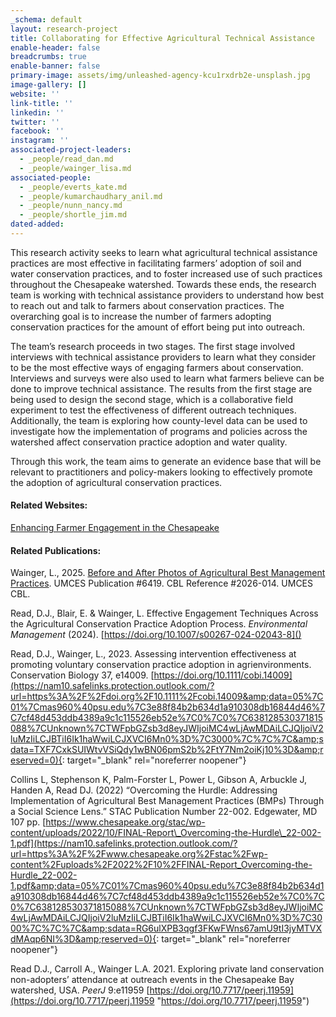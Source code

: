 ```yaml
---
_schema: default
layout: research-project
title: Collaborating for Effective Agricultural Technical Assistance
enable-header: false
breadcrumbs: true
enable-banner: false
primary-image: assets/img/unleashed-agency-kcu1rxdrb2e-unsplash.jpg
image-gallery: []
website: ''
link-title: ''
linkedin: ''
twitter: ''
facebook: ''
instagram: ''
associated-project-leaders:
  - _people/read_dan.md
  - _people/wainger_lisa.md
associated-people:
  - _people/everts_kate.md
  - _people/kumarchaudhary_anil.md
  - _people/nunn_nancy.md
  - _people/shortle_jim.md
dated-added:
---
```

This research activity seeks to learn what agricultural technical assistance practices are most effective in facilitating farmers’ adoption of soil and water conservation practices, and to foster increased use of such practices throughout the Chesapeake watershed. Towards these ends, the research team is working with technical assistance providers to understand how best to reach out and talk to farmers about conservation practices. The overarching goal is to increase the number of farmers adopting conservation practices for the amount of effort being put into outreach.

The team’s research proceeds in two stages. The first stage involved interviews with technical assistance providers to learn what they consider to be the most effective ways of engaging farmers about conservation. Interviews and surveys were also used to learn what farmers believe can be done to improve technical assistance. The results from the first stage are being used to design the second stage, which is a collaborative field experiment to test the effectiveness of different outreach techniques. Additionally, the team is exploring how county-level data can be used to investigate how the implementation of programs and policies across the watershed affect conservation practice adoption and water quality.

Through this work, the team aims to generate an evidence base that will be relevant to practitioners and policy-makers looking to effectively promote the adoption of agricultural conservation practices.

#### Related Websites:

[Enhancing Farmer Engagement in the Chesapeake](https://farmpartners.cbl.umces.edu/)

#### Related Publications:

Wainger, L., 2025. [Before and After Photos of Agricultural Best Management Practices](https://www.researchgate.net/publication/391395582_Before_and_After_Photos_of_Agricultural_Best_Management_Practices). UMCES Publication \#6419. CBL Reference \#2026-014. UMCES CBL.

Read, D.J., Blair, E. & Wainger, L. Effective Engagement Techniques Across the Agricultural Conservation Practice Adoption Process. *Environmental Management* (2024). [https://doi.org/10.1007/s00267-024-02043-8]()

Read, D.J., Wainger, L., 2023. Assessing intervention effectiveness at promoting voluntary conservation practice adoption in agrienvironments. Conservation Biology 37, e14009. [https://doi.org/10.1111/cobi.14009](https://nam10.safelinks.protection.outlook.com/?url=https%3A%2F%2Fdoi.org%2F10.1111%2Fcobi.14009&amp;data=05%7C01%7Cmas960%40psu.edu%7C3e88f84b2b634d1a910308db16844d46%7C7cf48d453ddb4389a9c1c115526eb52e%7C0%7C0%7C638128530371815088%7CUnknown%7CTWFpbGZsb3d8eyJWIjoiMC4wLjAwMDAiLCJQIjoiV2luMzIiLCJBTiI6Ik1haWwiLCJXVCI6Mn0%3D%7C3000%7C%7C%7C&amp;sdata=TXF7CxkSUIWtvVSiQdy1wBN06pmS2b%2FtY7Nm2oiKj10%3D&amp;reserved=0){: target="_blank" rel="noreferrer noopener"}

Collins L, Stephenson K, Palm-Forster L, Power L, Gibson A, Arbuckle J, Handen A, Read DJ. (2022) “Overcoming the Hurdle: Addressing Implementation of Agricultural Best Management Practices (BMPs) Through a Social Science Lens.” STAC Publication Number 22-002. Edgewater, MD 107 pp. [https://www.chesapeake.org/stac/wp-content/uploads/2022/10/FINAL-Report\_Overcoming-the-Hurdle\_22-002-1.pdf](https://nam10.safelinks.protection.outlook.com/?url=https%3A%2F%2Fwww.chesapeake.org%2Fstac%2Fwp-content%2Fuploads%2F2022%2F10%2FFINAL-Report_Overcoming-the-Hurdle_22-002-1.pdf&amp;data=05%7C01%7Cmas960%40psu.edu%7C3e88f84b2b634d1a910308db16844d46%7C7cf48d453ddb4389a9c1c115526eb52e%7C0%7C0%7C638128530371815088%7CUnknown%7CTWFpbGZsb3d8eyJWIjoiMC4wLjAwMDAiLCJQIjoiV2luMzIiLCJBTiI6Ik1haWwiLCJXVCI6Mn0%3D%7C3000%7C%7C%7C&amp;sdata=RG6ulXPB3qgf3FKwFWns67amU9tI3jyMTVXdMAqp6NI%3D&amp;reserved=0){: target="_blank" rel="noreferrer noopener"}

Read D.J., Carroll A., Wainger L.A. 2021. Exploring private land conservation non-adopters’ attendance at outreach events in the Chesapeake Bay watershed, USA. *PeerJ* 9:e11959 [https://doi.org/10.7717/peerj.11959](https://doi.org/10.7717/peerj.11959 "https://doi.org/10.7717/peerj.11959")

&nbsp;
